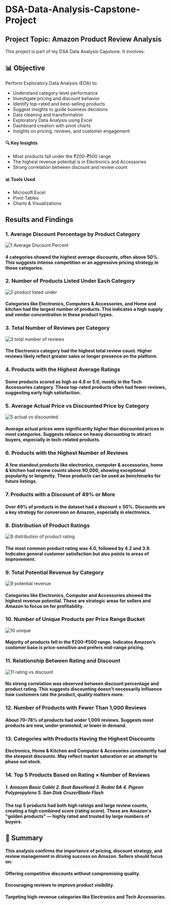 # DSA-Data-Analysis-Capstone-Project
## Project Topic: Amazon Product Review Analysis

This project is part of my DSA Data Analysis Capstone. It involves:

## 📊 Objective

Perform Exploratory Data Analysis (EDA) to:
- Understand category-level performance
- Investigate pricing and discount behavior
- Identify top-rated and best-selling products
- Suggest insights to guide business decisions
- Data cleaning and transformation
- Exploratory Data Analysis using Excel
- Dashboard creation with pivot charts
- Insights on pricing, reviews, and customer engagement

#### 🔍 Key Insights
- Most products fall under the ₹200–₹500 range
- The highest revenue potential is in Electronics and Accessories
- Strong correlation between discount and review count

#### 📊 Tools Used
- Microsoft Excel
- Pivot Tables
- Charts & Visualizations

## Results and Findings

### 1. Average Discount Percentage by Product Category
![1 Average Discount Percent](https://github.com/user-attachments/assets/35258b1b-cef9-46d7-8d99-8915862d72da)
#### 4 categories showed the highest average discounts, often above 50%. This suggests intense competition or an aggressive pricing strategy in those categories.



### 2. Number of Products Listed Under Each Category
![2 product listed under](https://github.com/user-attachments/assets/970c43cd-f6cb-4044-b2f9-2d2874443b33)
#### Categories like Electronics, Computers & Accessories, and Home and kitchen had the largest number of products. This indicates a high supply and vendor concentration in these product types.



### 3. Total Number of Reviews per Category
![3 total number of reviews](https://github.com/user-attachments/assets/7b903ffe-6388-47f2-821e-0e822c76bedd)
#### The Electronics category had the highest total review count. Higher reviews likely reflect greater sales or longer presence on the platform.



### 4. Products with the Highest Average Ratings
#### Some products scored as high as 4.8 or 5.0, mostly in the Tech Accessories category. These top-rated products often had fewer reviews, suggesting early high satisfaction.



### 5. Average Actual Price vs Discounted Price by Category
![5 actual vs discounted](https://github.com/user-attachments/assets/a0c44834-0ed3-4240-a4f1-5ecf3aaa6e1c)
#### Average actual prices were significantly higher than discounted prices in most categories. Suggests reliance on heavy discounting to attract buyers, especially in tech-related products.



### 6. Products with the Highest Number of Reviews
#### A few standout products like electronics, computer & accessories, home & kitchen  had review counts above 90,000, showing exceptional popularity or longevity. These products can be used as benchmarks for future listings.



### 7. Products with a Discount of 49% or More
#### Over 49% of products in the dataset had a discount ≥ 50%. Discounts are a key strategy for conversion on Amazon, especially in electronics.



### 8. Distribution of Product Ratings
![8 distribution of product rating](https://github.com/user-attachments/assets/5936677d-5ba8-453d-a942-9d20783f3355)
#### The most common product rating was 4.0, followed by 4.2 and 3.9. Indicates general customer satisfaction but also points to areas of improvement.



### 9. Total Potential Revenue by Category
![9 potential revenue](https://github.com/user-attachments/assets/64d98456-3bdb-4bc8-867f-776019adf554)
#### Categories like Electronics, Computer and Accessories showed the highest revenue potential. These are strategic areas for sellers and Amazon to focus on for profitability.



### 10. Number of Unique Products per Price Range Bucket
![10 unique](https://github.com/user-attachments/assets/15ee5b2f-4961-4dc2-8d5d-df98c08ea7e1)
#### Majority of products fell in the ₹200–₹500 range. Indicates Amazon’s customer base is price-sensitive and prefers mid-range pricing.



### 11. Relationship Between Rating and Discount
![11 rating vs discount](https://github.com/user-attachments/assets/c701bb1b-fed1-4e79-bbf7-320d9f86b8bc)
#### No strong correlation was observed between discount percentage and product rating. This suggests discounting doesn’t necessarily influence how customers rate the product, quality matters more.



### 12. Number of Products with Fewer Than 1,000 Reviews
#### About 70–78% of products had under 1,000 reviews. Suggests most products are new, under-promoted, or lower in demand.



### 13. Categories with Products Having the Highest Discounts
#### Electronics, Home & Kitchen  and Computer & Accesories consistently had the steepest discounts. May reflect market saturation or an attempt to phase out stock.



### 14. Top 5 Products Based on Rating × Number of Reviews
##### 1. Amazon Basic Cable  2. Boat BassHead  3. Redmi 9A  4. Pigeon Polypropylene  5. San Disk CruzerBlade Flash
#### The top 5 products had both high ratings and large review counts, creating a high combined score (rating score). These are Amazon's "golden products" — highly rated and trusted by large numbers of buyers.



## 📌 Summary
#### This analysis confirms the importance of pricing, discount strategy, and review management in driving success on Amazon. Sellers should focus on:

#### Offering competitive discounts without compromising quality.

#### Encouraging reviews to improve product visibility.

#### Targeting high-revenue categories like Electronics and Tech Accessories.
